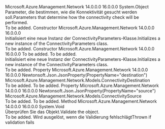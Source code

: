 <Type Name="ConnectivityParameters" FullName="Microsoft.Azure.Management.Network.Models.ConnectivityParameters">
  <TypeSignature Language="C#" Value="public class ConnectivityParameters" />
  <TypeSignature Language="ILAsm" Value=".class public auto ansi beforefieldinit ConnectivityParameters extends System.Object" />
  <TypeSignature Language="DocId" Value="T:Microsoft.Azure.Management.Network.Models.ConnectivityParameters" />
  <TypeSignature Language="VB.NET" Value="Public Class ConnectivityParameters" />
  <TypeSignature Language="F#" Value="type ConnectivityParameters = class" />
  <AssemblyInfo>
    <AssemblyName>Microsoft.Azure.Management.Network</AssemblyName>
    <AssemblyVersion>14.0.0.0</AssemblyVersion>
    <AssemblyVersion>16.0.0.0</AssemblyVersion>
  </AssemblyInfo>
  <Base>
    <BaseTypeName>System.Object</BaseTypeName>
  </Base>
  <Interfaces />
  <Docs>
    <summary>
            <span data-ttu-id="b825f-101">Parameter, die bestimmen, wie die Konnektivität gesucht werden soll.</span><span class="sxs-lookup"><span data-stu-id="b825f-101">Parameters that determine how the connectivity check will be performed.</span></span>
            </summary>
    <remarks>To be added.</remarks>
  </Docs>
  <Members>
    <Member MemberName=".ctor">
      <MemberSignature Language="C#" Value="public ConnectivityParameters ();" />
      <MemberSignature Language="ILAsm" Value=".method public hidebysig specialname rtspecialname instance void .ctor() cil managed" />
      <MemberSignature Language="DocId" Value="M:Microsoft.Azure.Management.Network.Models.ConnectivityParameters.#ctor" />
      <MemberSignature Language="VB.NET" Value="Public Sub New ()" />
      <MemberType>Constructor</MemberType>
      <AssemblyInfo>
        <AssemblyName>Microsoft.Azure.Management.Network</AssemblyName>
        <AssemblyVersion>14.0.0.0</AssemblyVersion>
        <AssemblyVersion>16.0.0.0</AssemblyVersion>
      </AssemblyInfo>
      <Parameters />
      <Docs>
        <summary>
            <span data-ttu-id="b825f-102">Initialisiert eine neue Instanz der ConnectivityParameters-Klasse.</span><span class="sxs-lookup"><span data-stu-id="b825f-102">Initializes a new instance of the ConnectivityParameters class.</span></span>
            </summary>
        <remarks>To be added.</remarks>
      </Docs>
    </Member>
    <Member MemberName=".ctor">
      <MemberSignature Language="C#" Value="public ConnectivityParameters (Microsoft.Azure.Management.Network.Models.ConnectivitySource source, Microsoft.Azure.Management.Network.Models.ConnectivityDestination destination);" />
      <MemberSignature Language="ILAsm" Value=".method public hidebysig specialname rtspecialname instance void .ctor(class Microsoft.Azure.Management.Network.Models.ConnectivitySource source, class Microsoft.Azure.Management.Network.Models.ConnectivityDestination destination) cil managed" />
      <MemberSignature Language="DocId" Value="M:Microsoft.Azure.Management.Network.Models.ConnectivityParameters.#ctor(Microsoft.Azure.Management.Network.Models.ConnectivitySource,Microsoft.Azure.Management.Network.Models.ConnectivityDestination)" />
      <MemberSignature Language="VB.NET" Value="Public Sub New (source As ConnectivitySource, destination As ConnectivityDestination)" />
      <MemberSignature Language="F#" Value="new Microsoft.Azure.Management.Network.Models.ConnectivityParameters : Microsoft.Azure.Management.Network.Models.ConnectivitySource * Microsoft.Azure.Management.Network.Models.ConnectivityDestination -&gt; Microsoft.Azure.Management.Network.Models.ConnectivityParameters" Usage="new Microsoft.Azure.Management.Network.Models.ConnectivityParameters (source, destination)" />
      <MemberType>Constructor</MemberType>
      <AssemblyInfo>
        <AssemblyName>Microsoft.Azure.Management.Network</AssemblyName>
        <AssemblyVersion>14.0.0.0</AssemblyVersion>
        <AssemblyVersion>16.0.0.0</AssemblyVersion>
      </AssemblyInfo>
      <Parameters>
        <Parameter Name="source" Type="Microsoft.Azure.Management.Network.Models.ConnectivitySource" />
        <Parameter Name="destination" Type="Microsoft.Azure.Management.Network.Models.ConnectivityDestination" />
      </Parameters>
      <Docs>
        <param name="source">To be added.</param>
        <param name="destination">To be added.</param>
        <summary>
            <span data-ttu-id="b825f-103">Initialisiert eine neue Instanz der ConnectivityParameters-Klasse.</span><span class="sxs-lookup"><span data-stu-id="b825f-103">Initializes a new instance of the ConnectivityParameters class.</span></span>
            </summary>
        <remarks>To be added.</remarks>
      </Docs>
    </Member>
    <Member MemberName="Destination">
      <MemberSignature Language="C#" Value="public Microsoft.Azure.Management.Network.Models.ConnectivityDestination Destination { get; set; }" />
      <MemberSignature Language="ILAsm" Value=".property instance class Microsoft.Azure.Management.Network.Models.ConnectivityDestination Destination" />
      <MemberSignature Language="DocId" Value="P:Microsoft.Azure.Management.Network.Models.ConnectivityParameters.Destination" />
      <MemberSignature Language="VB.NET" Value="Public Property Destination As ConnectivityDestination" />
      <MemberSignature Language="F#" Value="member this.Destination : Microsoft.Azure.Management.Network.Models.ConnectivityDestination with get, set" Usage="Microsoft.Azure.Management.Network.Models.ConnectivityParameters.Destination" />
      <MemberType>Property</MemberType>
      <AssemblyInfo>
        <AssemblyName>Microsoft.Azure.Management.Network</AssemblyName>
        <AssemblyVersion>14.0.0.0</AssemblyVersion>
        <AssemblyVersion>16.0.0.0</AssemblyVersion>
      </AssemblyInfo>
      <Attributes>
        <Attribute>
          <AttributeName>Newtonsoft.Json.JsonProperty(PropertyName="destination")</AttributeName>
        </Attribute>
      </Attributes>
      <ReturnValue>
        <ReturnType>Microsoft.Azure.Management.Network.Models.ConnectivityDestination</ReturnType>
      </ReturnValue>
      <Docs>
        <summary />
        <value>To be added.</value>
        <remarks>To be added.</remarks>
      </Docs>
    </Member>
    <Member MemberName="Source">
      <MemberSignature Language="C#" Value="public Microsoft.Azure.Management.Network.Models.ConnectivitySource Source { get; set; }" />
      <MemberSignature Language="ILAsm" Value=".property instance class Microsoft.Azure.Management.Network.Models.ConnectivitySource Source" />
      <MemberSignature Language="DocId" Value="P:Microsoft.Azure.Management.Network.Models.ConnectivityParameters.Source" />
      <MemberSignature Language="VB.NET" Value="Public Property Source As ConnectivitySource" />
      <MemberSignature Language="F#" Value="member this.Source : Microsoft.Azure.Management.Network.Models.ConnectivitySource with get, set" Usage="Microsoft.Azure.Management.Network.Models.ConnectivityParameters.Source" />
      <MemberType>Property</MemberType>
      <AssemblyInfo>
        <AssemblyName>Microsoft.Azure.Management.Network</AssemblyName>
        <AssemblyVersion>14.0.0.0</AssemblyVersion>
        <AssemblyVersion>16.0.0.0</AssemblyVersion>
      </AssemblyInfo>
      <Attributes>
        <Attribute>
          <AttributeName>Newtonsoft.Json.JsonProperty(PropertyName="source")</AttributeName>
        </Attribute>
      </Attributes>
      <ReturnValue>
        <ReturnType>Microsoft.Azure.Management.Network.Models.ConnectivitySource</ReturnType>
      </ReturnValue>
      <Docs>
        <summary />
        <value>To be added.</value>
        <remarks>To be added.</remarks>
      </Docs>
    </Member>
    <Member MemberName="Validate">
      <MemberSignature Language="C#" Value="public virtual void Validate ();" />
      <MemberSignature Language="ILAsm" Value=".method public hidebysig newslot virtual instance void Validate() cil managed" />
      <MemberSignature Language="DocId" Value="M:Microsoft.Azure.Management.Network.Models.ConnectivityParameters.Validate" />
      <MemberSignature Language="VB.NET" Value="Public Overridable Sub Validate ()" />
      <MemberSignature Language="F#" Value="abstract member Validate : unit -&gt; unit&#xA;override this.Validate : unit -&gt; unit" Usage="connectivityParameters.Validate " />
      <MemberType>Method</MemberType>
      <AssemblyInfo>
        <AssemblyName>Microsoft.Azure.Management.Network</AssemblyName>
        <AssemblyVersion>14.0.0.0</AssemblyVersion>
        <AssemblyVersion>16.0.0.0</AssemblyVersion>
      </AssemblyInfo>
      <ReturnValue>
        <ReturnType>System.Void</ReturnType>
      </ReturnValue>
      <Parameters />
      <Docs>
        <summary>
            <span data-ttu-id="b825f-104">Überprüfen Sie das Objekt.</span><span class="sxs-lookup"><span data-stu-id="b825f-104">Validate the object.</span></span>
            </summary>
        <remarks>To be added.</remarks>
        <exception cref="T:Microsoft.Rest.ValidationException">
            <span data-ttu-id="b825f-105">Wird ausgelöst, wenn die Validierung fehlschlägt</span><span class="sxs-lookup"><span data-stu-id="b825f-105">Thrown if validation fails</span></span>
            </exception>
      </Docs>
    </Member>
  </Members>
</Type>
